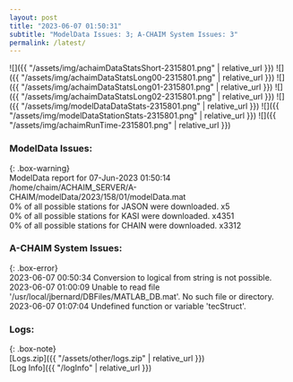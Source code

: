 ```yaml
---
layout: post
title: "2023-06-07 01:50:31"
subtitle: "ModelData Issues: 3; A-CHAIM System Issues: 3"
permalink: /latest/
---
```


![]({{ "/assets/img/achaimDataStatsShort-2315801.png" | relative_url }})
![]({{ "/assets/img/achaimDataStatsLong00-2315801.png" | relative_url }})
![]({{ "/assets/img/achaimDataStatsLong01-2315801.png" | relative_url }})
![]({{ "/assets/img/achaimDataStatsLong02-2315801.png" | relative_url }})
![]({{ "/assets/img/modelDataDataStats-2315801.png" | relative_url }})
![]({{ "/assets/img/modelDataStationStats-2315801.png" | relative_url }})
![]({{ "/assets/img/achaimRunTime-2315801.png" | relative_url }})


### ModelData Issues:  
  
{: .box-warning}  
 ModelData report for 07-Jun-2023 01:50:14   
 /home/chaim/ACHAIM_SERVER/A-CHAIM/modelData/2023/158/01/modelData.mat   
 0% of all possible stations for JASON were downloaded. x5   
 0% of all possible stations for KASI were downloaded. x4351   
 0% of all possible stations for CHAIN were downloaded. x3312   
  
### A-CHAIM System Issues:  
  
{: .box-error}  
2023-06-07 00:50:34 Conversion to logical from string is not possible.  
2023-06-07 01:00:09 Unable to read file '/usr/local/jbernard/DBFiles/MATLAB_DB.mat'. No such file or directory.  
2023-06-07 01:07:04 Undefined function or variable 'tecStruct'.  

### Logs:  
  
{: .box-note}  
[Logs.zip]({{ "/assets/other/logs.zip" | relative_url }})  
[Log Info]({{ "/logInfo" | relative_url }})  
